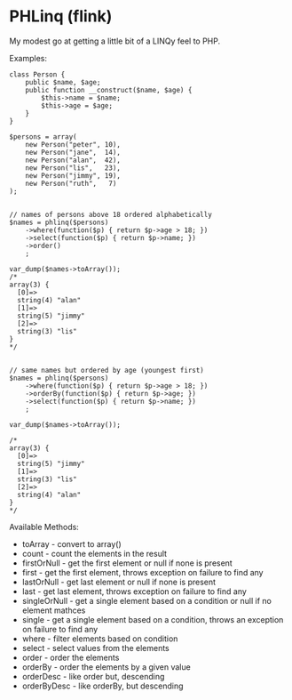 PHLinq (flink)
==============

My modest go at getting a little bit of a LINQy feel to PHP.

Examples:

    class Person {
        public $name, $age;
        public function __construct($name, $age) {
            $this->name = $name;
            $this->age = $age;
        }
    }

    $persons = array(
        new Person("peter", 10),
        new Person("jane",  14),
        new Person("alan",  42),
        new Person("lis",   23),
        new Person("jimmy", 19),
        new Person("ruth",   7)
    );


    // names of persons above 18 ordered alphabetically
    $names = phlinq($persons)
        ->where(function($p) { return $p->age > 18; })
        ->select(function($p) { return $p->name; })
        ->order()
        ;

    var_dump($names->toArray());
    /*
    array(3) {
      [0]=>
      string(4) "alan"
      [1]=>
      string(5) "jimmy"
      [2]=>
      string(3) "lis"
    } 
    */


    // same names but ordered by age (youngest first)
    $names = phlinq($persons)
        ->where(function($p) { return $p->age > 18; })
        ->orderBy(function($p) { return $p->age; })
        ->select(function($p) { return $p->name; })
        ;

    var_dump($names->toArray());

    /*
    array(3) {
      [0]=>
      string(5) "jimmy"
      [1]=>
      string(3) "lis"
      [2]=>
      string(4) "alan"
    }
    */


Available Methods:
* toArray - convert to array()
* count - count the elements in the result
* firstOrNull - get the first element or null if none is present
* first - get the first element, throws exception on failure to find any
* lastOrNull - get last element or null if none is present
* last - get last element, throws exception on failure to find any
* singleOrNull - get a single element based on a condition or null if no element mathces
* single - get a single element based on a condition, throws an exception on failure to find any
* where - filter elements based on condition
* select - select values from the elements
* order - order the elements
* orderBy - order the elements by a given value
* orderDesc - like order but, descending
* orderByDesc - like orderBy, but descending
